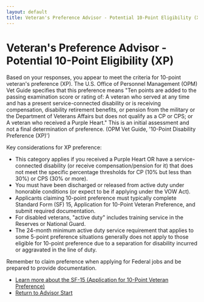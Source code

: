 ```yaml
---
layout: default
title: Veteran's Preference Advisor - Potential 10-Point Eligibility (XP)
---
```


# Veteran's Preference Advisor - Potential 10-Point Eligibility (XP)

Based on your responses, you appear to meet the criteria for 10-point veteran's preference (XP). The U.S. Office of Personnel Management (OPM) Vet Guide specifies that this preference means "Ten points are added to the passing examination score or rating of: A veteran who served at any time and has a present service-connected disability or is receiving compensation, disability retirement benefits, or pension from the military or the Department of Veterans Affairs but does not qualify as a CP or CPS; or A veteran who received a Purple Heart." This is an initial assessment and not a final determination of preference. (OPM Vet Guide, '10-Point Disability Preference (XP)')

Key considerations for XP preference:
* This category applies if you received a Purple Heart OR have a service-connected disability (or receive compensation/pension for it) that does not meet the specific percentage thresholds for CP (10% but less than 30%) or CPS (30% or more).
* You must have been discharged or released from active duty under honorable conditions (or expect to be if applying under the VOW Act).
* Applicants claiming 10-point preference must typically complete Standard Form (SF) 15, Application for 10-Point Veteran Preference, and submit required documentation.
* For disabled veterans, "active duty" includes training service in the Reserves or National Guard.
* The 24-month minimum active duty service requirement that applies to some 5-point preference situations generally does not apply to those eligible for 10-point preference due to a separation for disability incurred or aggravated in the line of duty.

Remember to claim preference when applying for Federal jobs and be prepared to provide documentation.

* [Learn more about the SF-15 (Application for 10-Point Veteran Preference)](./sf15_information.md)
* [Return to Advisor Start](./start.md)
